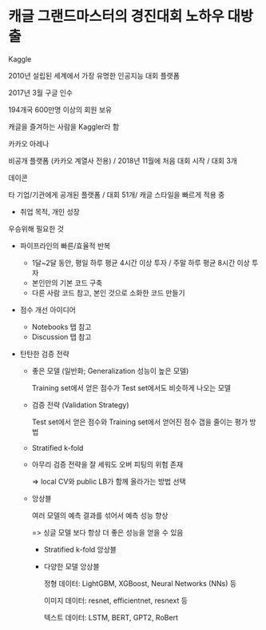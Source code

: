 # 캐글 그랜드마스터의 경진대회 노하우 대방출

Kaggle

2010년 설립된 세계에서 가장 유명한 인공지능 대회 플랫폼

2017년 3월 구글 인수

194개국 600만명 이상의 회원 보유

캐글을 즐겨하는 사람을 Kaggler라 함

카카오 아레나

비공개 플랫폼 (카카오 계열사 전용) / 2018년 11월에 처음 대회 시작 / 대회 3개

데이콘

타 기업/기관에게 공개된 플랫폼 / 대회 51개/ 캐글 스타일을 빠르게 적용 중

- 취업 목적, 개인 성장

우승위해 필요한 것

- 파이프라인의 빠른/효율적 반복

  - 1달~2달 동안, 평일 하루 평균 4시간 이상 투자 / 주말 하루 평균 8시간 이상 투자
  - 본인만의 기본 코드 구축
  - 다른 사람 코드 참고, 본인 것으로 소화한 코드 만들기

- 점수 개선 아이디어

  - Notebooks 탭 참고
  - Discussion 탭 참고

- 탄탄한 검증 전략

  - 좋은 모델 (일반화; Generalization 성능이 높은 모델)

    Training set에서 얻은 점수가 Test set에서도 비슷하게 나오는 모델

  - 검증 전략 (Validation Strategy)

    Test set에서 얻은 점수와 Training set에서 얻어진 점수 갭을 줄이는 평가 방법

  - Stratified k-fold

  - 아무리 검증 전략을 잘 세워도 오버 피팅의 위험 존재

    => local CV와 public LB가 함께 올라가는 방법 선택

  - 앙상블

    여러 모델의 예측 결과를 섞어서 예측 성능 향상

    => 싱글 모델 보다 항상 더 좋은 성능을 얻을 수 있음

    - Stratified k-fold 앙상블

    - 다양한 모델 앙상블

      정형 데이터: LightGBM, XGBoost, Neural Networks (NNs) 등

      이미지 데이터: resnet, efficientnet, resnext 등

      텍스트 데이터: LSTM, BERT, GPT2, RoBert

      

